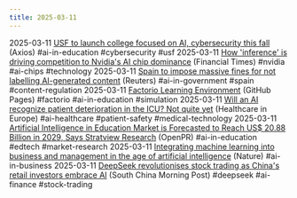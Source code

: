```yaml
---
title: 2025-03-11
---
```


2025-03-11 [USF to launch college focused on AI, cybersecurity this fall](https://www.axios.com/local/tampa-bay/2025/03/11/usf-college-ai-cybersecurity-2025?utm_source=chatgpt.com) (Axios) #ai-in-education #cybersecurity #usf
2025-03-11 [How 'inference' is driving competition to Nvidia's AI chip dominance](https://www.ft.com/content/d5c638ad-8d34-4884-a08c-a551588a9a28) (Financial Times) #nvidia #ai-chips #technology
2025-03-11 [Spain to impose massive fines for not labelling AI-generated content](https://www.reuters.com/technology/artificial-intelligence/spain-impose-massive-fines-not-labelling-ai-generated-content-2025-03-11) (Reuters) #ai-in-government #spain #content-regulation
2025-03-11 [Factorio Learning Environment](https://jackhopkins.github.io/factorio-learning-environment/) (GitHub Pages) #factorio #ai-in-education #simulation
2025-03-11 [Will an AI recognize patient deterioration in the ICU? Not quite yet](https://healthcare-in-europe.com/en/news/ai-patient-deterioration-icu.html) (Healthcare in Europe) #ai-healthcare #patient-safety #medical-technology
2025-03-11 [Artificial Intelligence in Education Market is Forecasted to Reach US$ 20.88 Billion in 2029, Says Stratview Research](https://www.openpr.com/news/3910238/artificial-intelligence-in-education-market-is-forecasted) (OpenPR) #ai-in-education #edtech #market-research
2025-03-11 [Integrating machine learning into business and management in the age of artificial intelligence](https://www.nature.com/articles/s41599-025-04361-6) (Nature)  #ai-in-business 
2025-03-11 [DeepSeek revolutionises stock trading as China's retail investors embrace AI](https://www.scmp.com/business/markets/article/3301958/deepseek-revolutionises-stock-trading-chinas-retail-investors-embrace-ai) (South China Morning Post) #deepseek #ai-finance #stock-trading 